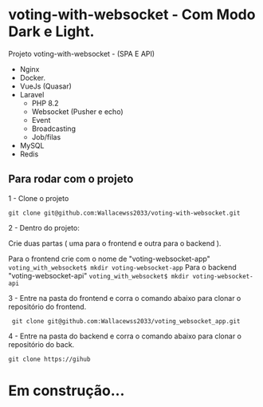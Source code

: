 # voting-with-websocket - Com Modo Dark e Light.

Projeto voting-with-websocket - (SPA E API) 
- Nginx
- Docker.
- VueJs (Quasar)
- Laravel
  - PHP 8.2 
  - Websocket (Pusher e echo)
  - Event
  - Broadcasting
  - Job/filas     
- MySQL
- Redis
 



## Para rodar com o projeto

1 - Clone o projeto
```
git clone git@github.com:Wallacewss2033/voting-with-websocket.git
```

2 - Dentro do projeto:

Crie duas partas ( uma para o frontend e outra para o backend ).
  
  Para o frontend crie com o nome de "voting-websocket-app"
    ```
    voting_with_websocket$ mkdir voting-websocket-app
    ```
  Para o backend "voting-websocket-api"
    ```
    voting_with_websocket$ mkdir voting-websocket-api
    ```

3 - Entre na pasta do frontend e corra o comando abaixo para clonar o repositório do frontend. 

```
 git clone git@github.com:Wallacewss2033/voting_websocket_app.git
```


4 - Entre na pasta do backend e corra o comando abaixo para clonar o repositório do back. 

```
git clone https://gihub
```

# Em construção...
